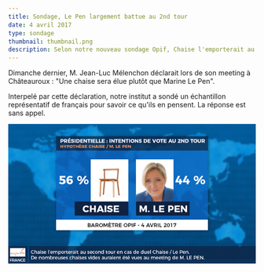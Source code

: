 ```yaml
---
title: Sondage, Le Pen largement battue au 2nd tour
date: 4 avril 2017
type: sondage
thumbnail: thumbnail.png
description: Selon notre nouveau sondage Opif, Chaise l'emporterait au second tour en cas de duel avec Marine Le Pen.
---
```


Dimanche dernier, M. Jean-Luc Mélenchon déclarait lors de son meeting à Châteauroux : "Une chaise sera élue plutôt que Marine Le Pen".

Interpelé par cette déclaration, notre institut a sondé un échantillon représentatif de français pour savoir ce qu'ils en pensent.
La réponse est sans appel.

[![56% pour Chaise contre 44% pour Marine Le Pen dans le cas d'un duel au 2nd tour](sondage-ikea.png)](sondage-ikea.png)
